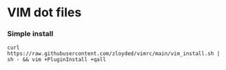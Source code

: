 # VIM dot files

### Simple install 

```
curl https://raw.githubusercontent.com/zloyded/vimrc/main/vim_install.sh | sh - && vim +PluginInstall +qall
```


